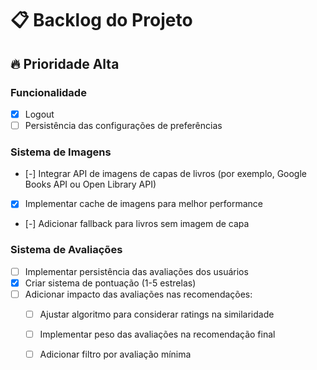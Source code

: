 # 📋 Backlog do Projeto

## 🔥 Prioridade Alta

### Funcionalidade
- [x] Logout
- [ ] Persistência das configurações de preferências

### Sistema de Imagens
- [-] Integrar API de imagens de capas de livros (por exemplo, Google Books API ou Open Library API)
- [x] Implementar cache de imagens para melhor performance
- [-] Adicionar fallback para livros sem imagem de capa

### Sistema de Avaliações
- [ ] Implementar persistência das avaliações dos usuários
- [x] Criar sistema de pontuação (1-5 estrelas)
- [ ] Adicionar impacto das avaliações nas recomendações:
  - [ ] Ajustar algoritmo para considerar ratings na similaridade
  - [ ] Implementar peso das avaliações na recomendação final
  - [ ] Adicionar filtro por avaliação mínima

